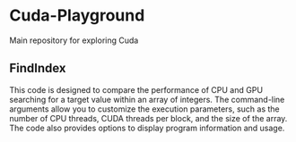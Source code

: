 # Cuda-Playground
Main repository for exploring Cuda

## FindIndex
This code is designed to compare the performance of CPU and GPU searching for a target value within an array of integers. The command-line arguments allow you to customize the execution parameters, such as the number of CPU threads, CUDA threads per block, and the size of the array. The code also provides options to display program information and usage.
